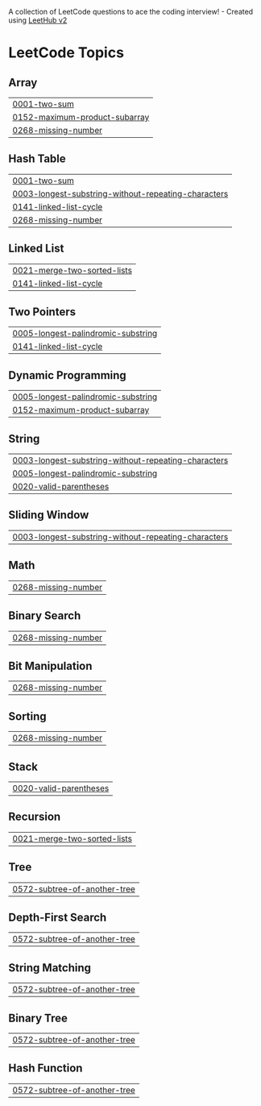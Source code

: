 A collection of LeetCode questions to ace the coding interview! - Created using [LeetHub v2](https://github.com/arunbhardwaj/LeetHub-2.0)
<!---LeetCode Topics Start-->
# LeetCode Topics
## Array
|  |
| ------- |
| [0001-two-sum](https://github.com/LuongVanVo/LEETCODE/tree/master/0001-two-sum) |
| [0152-maximum-product-subarray](https://github.com/LuongVanVo/LEETCODE/tree/master/0152-maximum-product-subarray) |
| [0268-missing-number](https://github.com/LuongVanVo/LEETCODE/tree/master/0268-missing-number) |
## Hash Table
|  |
| ------- |
| [0001-two-sum](https://github.com/LuongVanVo/LEETCODE/tree/master/0001-two-sum) |
| [0003-longest-substring-without-repeating-characters](https://github.com/LuongVanVo/LEETCODE/tree/master/0003-longest-substring-without-repeating-characters) |
| [0141-linked-list-cycle](https://github.com/LuongVanVo/LEETCODE/tree/master/0141-linked-list-cycle) |
| [0268-missing-number](https://github.com/LuongVanVo/LEETCODE/tree/master/0268-missing-number) |
## Linked List
|  |
| ------- |
| [0021-merge-two-sorted-lists](https://github.com/LuongVanVo/LEETCODE/tree/master/0021-merge-two-sorted-lists) |
| [0141-linked-list-cycle](https://github.com/LuongVanVo/LEETCODE/tree/master/0141-linked-list-cycle) |
## Two Pointers
|  |
| ------- |
| [0005-longest-palindromic-substring](https://github.com/LuongVanVo/LEETCODE/tree/master/0005-longest-palindromic-substring) |
| [0141-linked-list-cycle](https://github.com/LuongVanVo/LEETCODE/tree/master/0141-linked-list-cycle) |
## Dynamic Programming
|  |
| ------- |
| [0005-longest-palindromic-substring](https://github.com/LuongVanVo/LEETCODE/tree/master/0005-longest-palindromic-substring) |
| [0152-maximum-product-subarray](https://github.com/LuongVanVo/LEETCODE/tree/master/0152-maximum-product-subarray) |
## String
|  |
| ------- |
| [0003-longest-substring-without-repeating-characters](https://github.com/LuongVanVo/LEETCODE/tree/master/0003-longest-substring-without-repeating-characters) |
| [0005-longest-palindromic-substring](https://github.com/LuongVanVo/LEETCODE/tree/master/0005-longest-palindromic-substring) |
| [0020-valid-parentheses](https://github.com/LuongVanVo/LEETCODE/tree/master/0020-valid-parentheses) |
## Sliding Window
|  |
| ------- |
| [0003-longest-substring-without-repeating-characters](https://github.com/LuongVanVo/LEETCODE/tree/master/0003-longest-substring-without-repeating-characters) |
## Math
|  |
| ------- |
| [0268-missing-number](https://github.com/LuongVanVo/LEETCODE/tree/master/0268-missing-number) |
## Binary Search
|  |
| ------- |
| [0268-missing-number](https://github.com/LuongVanVo/LEETCODE/tree/master/0268-missing-number) |
## Bit Manipulation
|  |
| ------- |
| [0268-missing-number](https://github.com/LuongVanVo/LEETCODE/tree/master/0268-missing-number) |
## Sorting
|  |
| ------- |
| [0268-missing-number](https://github.com/LuongVanVo/LEETCODE/tree/master/0268-missing-number) |
## Stack
|  |
| ------- |
| [0020-valid-parentheses](https://github.com/LuongVanVo/LEETCODE/tree/master/0020-valid-parentheses) |
## Recursion
|  |
| ------- |
| [0021-merge-two-sorted-lists](https://github.com/LuongVanVo/LEETCODE/tree/master/0021-merge-two-sorted-lists) |
## Tree
|  |
| ------- |
| [0572-subtree-of-another-tree](https://github.com/LuongVanVo/LEETCODE/tree/master/0572-subtree-of-another-tree) |
## Depth-First Search
|  |
| ------- |
| [0572-subtree-of-another-tree](https://github.com/LuongVanVo/LEETCODE/tree/master/0572-subtree-of-another-tree) |
## String Matching
|  |
| ------- |
| [0572-subtree-of-another-tree](https://github.com/LuongVanVo/LEETCODE/tree/master/0572-subtree-of-another-tree) |
## Binary Tree
|  |
| ------- |
| [0572-subtree-of-another-tree](https://github.com/LuongVanVo/LEETCODE/tree/master/0572-subtree-of-another-tree) |
## Hash Function
|  |
| ------- |
| [0572-subtree-of-another-tree](https://github.com/LuongVanVo/LEETCODE/tree/master/0572-subtree-of-another-tree) |
<!---LeetCode Topics End-->